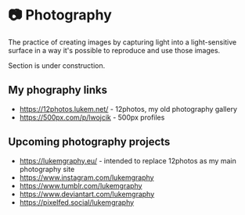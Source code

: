 # 📷 Photography

The practice of creating images by capturing light into a light-sensitive surface in a way it's possible to reproduce and use those images.

Section is under construction.

## My phography links

- https://12photos.lukem.net/ - 12photos, my old photography gallery
- https://500px.com/p/lwojcik - 500px profiles

## Upcoming photography projects

- https://lukemgraphy.eu/ - intended to replace 12photos as my main photography site
- https://www.instagram.com/lukemgraphy
- https://www.tumblr.com/lukemgraphy
- https://www.deviantart.com/lukemgraphy
- https://pixelfed.social/lukemgraphy
